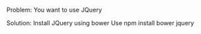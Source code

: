 Problem: You want to use JQuery

Solution: 
 Install JQuery using bower
 Use npm install bower jquery
 
